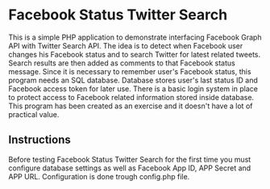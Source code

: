 Facebook Status Twitter Search
==============================
This is a simple PHP application to demonstrate interfacing Facebook Graph API with Twitter Search API. The idea is to detect when Facebook user changes his Facebook status and to search Twitter for latest related tweets. Search results are then added as comments to that Facebook status message. Since it is necessary to remember user's Facebook status, this program needs an SQL database. Database stores user's last status ID and Facebook access token for later use. There is a basic login system in place to protect access to Facebook related information stored inside database. This program has been created as an exercise and it doesn't have a lot of practical value.

Instructions
------------
Before testing Facebook Status Twitter Search for the first time you must configure database settings as well as Facebook App ID, APP Secret and APP URL. Configuration is done trough config.php file.
